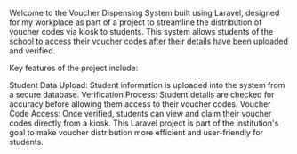 Welcome to the Voucher Dispensing System built using Laravel, designed for my workplace as part of a project to streamline the distribution of voucher codes via kiosk to students. This system allows students of the school to access their voucher codes after their details have been uploaded and verified.

Key features of the project include:

Student Data Upload: Student information is uploaded into the system from a secure database.
Verification Process: Student details are checked for accuracy before allowing them access to their voucher codes.
Voucher Code Access: Once verified, students can view and claim their voucher codes directly from a kiosk.
This Laravel project is part of the institution's goal to make voucher distribution more efficient and user-friendly for students.

